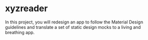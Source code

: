 # xyzreader
In this project, you will redesign an app to follow the Material Design guidelines and translate a set of static design mocks to a living and breathing app.

